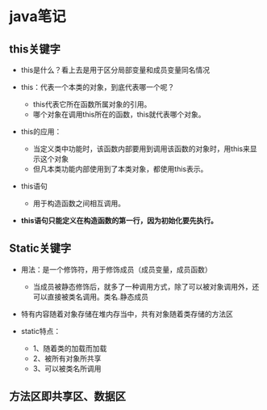 # java笔记

## this关键字

* this是什么？看上去是用于区分局部变量和成员变量同名情况

* this：代表一个本类的对象，到底代表哪一个呢？	
  * this代表它所在函数所属对象的引用。
  * 哪个对象在调用this所在的函数，this就代表哪个对象。
      
* this的应用：
  * 当定义类中功能时，该函数内部要用到调用该函数的对象时，用this来显示这个对象
  * 但凡本类功能内部使用到了本类对象，都使用this表示。
  
* this语句
  * 用于构造函数之间相互调用。 

* **this语句只能定义在构造函数的第一行，因为初始化要先执行。**

## Static关键字
* 用法：是一个修饰符，用于修饰成员（成员变量，成员函数）
  * 当成员被静态修饰后，就多了一种调用方式，除了可以被对象调用外，还可以直接被类名调用。类名.静态成员

* 特有内容随着对象存储在堆内存当中，共有对象随着类存储的方法区

* static特点：   
  * 1、随着类的加载而加载
  * 2、被所有对象所共享
  * 3、可以被类名所调用

## 方法区即共享区、数据区
